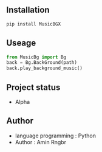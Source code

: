 ## Installation

```sh
pip install MusicBGX
```

## Useage

```python
from MusicBg import Bg
back = Bg.BackGround(path)
back.play_background_music()
```

## Project status

- Alpha

## Author

- language programming : Python
- Author  : Amin Rngbr